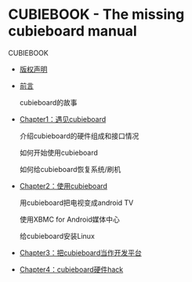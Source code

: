 CUBIEBOOK - The missing cubieboard manual
=========================================

CUBIEBOOK

* [版权声明](copyright.md)

* [前言](chapter0/README.md)

	cubieboard的故事

* [Chapter1：遇见cubieboard](chapter1/README.md)

	介绍cubieboard的硬件组成和接口情况

	如何开始使用cubieboard

	如何给cubieboard恢复系统/刷机

* [Chapter2：使用cubieboard](chapter2/README.md)

	用cubieboard把电视变成android TV

	使用XBMC for Android媒体中心

	给cubieboard安装Linux

* [Chapter3：把cubieboard当作开发平台](chapter3/README.md)
	

* [Chapter4：cubieboard硬件hack](chapter3/README.md)

